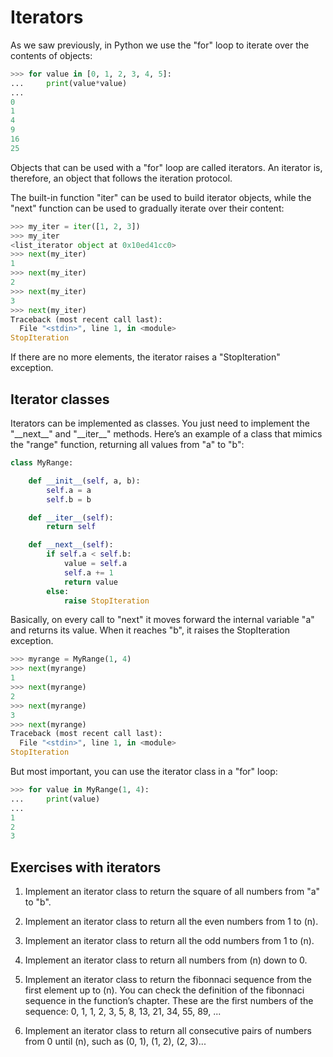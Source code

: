 # Iterators

As we saw previously, in Python we use the "for" loop to iterate over the contents of objects:

```Python
>>> for value in [0, 1, 2, 3, 4, 5]:
...     print(value*value)
...
0
1
4
9
16
25
```

Objects that can be used with a "for" loop are called iterators. An iterator is, therefore, an object that follows the iteration protocol.

The built-in function "iter" can be used to build iterator objects, while the "next" function can be used to gradually iterate over their content:

```Python
>>> my_iter = iter([1, 2, 3])
>>> my_iter
<list_iterator object at 0x10ed41cc0>
>>> next(my_iter)
1
>>> next(my_iter)
2
>>> next(my_iter)
3
>>> next(my_iter)
Traceback (most recent call last):
  File "<stdin>", line 1, in <module>
StopIteration
```

If there are no more elements, the iterator raises a "StopIteration" exception.

## Iterator classes

Iterators can be implemented as classes. You just need to implement the "\_\_next\_\_" and "\_\_iter\_\_" methods. Here’s an example of a class that mimics the "range" function, returning all values from "a" to "b":

```Python
class MyRange:

    def __init__(self, a, b):
        self.a = a
        self.b = b

    def __iter__(self):
        return self

    def __next__(self):
        if self.a < self.b:
            value = self.a
            self.a += 1
            return value
        else:
            raise StopIteration
```

Basically, on every call to "next" it moves forward the internal variable "a" and returns its value. When it reaches "b", it raises the StopIteration exception.

```Python
>>> myrange = MyRange(1, 4)
>>> next(myrange)
1
>>> next(myrange)
2
>>> next(myrange)
3
>>> next(myrange)
Traceback (most recent call last):
  File "<stdin>", line 1, in <module>
StopIteration
```

But most important, you can use the iterator class in a "for" loop:

```Python
>>> for value in MyRange(1, 4):
...     print(value)
...
1
2
3
```

## Exercises with iterators

1.  Implement an iterator class to return the square of all numbers from "a" to "b".

2.  Implement an iterator class to return all the even numbers from 1 to \(n\).

3.  Implement an iterator class to return all the odd numbers from 1 to \(n\).

4.  Implement an iterator class to return all numbers from \(n\) down to 0.

5.  Implement an iterator class to return the fibonnaci sequence from the first element up to \(n\). You can check the definition of the fibonnaci sequence in the function’s chapter. These are the first numbers of the sequence: 0, 1, 1, 2, 3, 5, 8, 13, 21, 34, 55, 89, ...

6.  Implement an iterator class to return all consecutive pairs of numbers from 0 until \(n\), such as (0, 1), (1, 2), (2, 3)...
